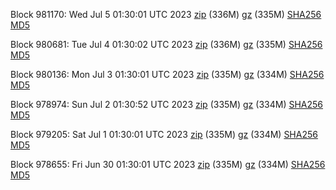 Block 981170: Wed Jul  5 01:30:01 UTC 2023 [zip](https://files.01coin.io/mainnet/2023-07-05/bootstrap.dat.zip) (336M) [gz](https://files.01coin.io/mainnet/2023-07-05/bootstrap.dat.tar.gz) (335M) [SHA256](https://files.01coin.io/mainnet/2023-07-05/sha256.txt) [MD5](https://files.01coin.io/mainnet/2023-07-05/md5.txt)

Block 980681: Tue Jul  4 01:30:02 UTC 2023 [zip](https://files.01coin.io/mainnet/2023-07-04/bootstrap.dat.zip) (336M) [gz](https://files.01coin.io/mainnet/2023-07-04/bootstrap.dat.tar.gz) (335M) [SHA256](https://files.01coin.io/mainnet/2023-07-04/sha256.txt) [MD5](https://files.01coin.io/mainnet/2023-07-04/md5.txt)

Block 980136: Mon Jul  3 01:30:01 UTC 2023 [zip](https://files.01coin.io/mainnet/2023-07-03/bootstrap.dat.zip) (335M) [gz](https://files.01coin.io/mainnet/2023-07-03/bootstrap.dat.tar.gz) (334M) [SHA256](https://files.01coin.io/mainnet/2023-07-03/sha256.txt) [MD5](https://files.01coin.io/mainnet/2023-07-03/md5.txt)

Block 978974: Sun Jul  2 01:30:52 UTC 2023 [zip](https://files.01coin.io/mainnet/2023-07-02/bootstrap.dat.zip) (335M) [gz](https://files.01coin.io/mainnet/2023-07-02/bootstrap.dat.tar.gz) (334M) [SHA256](https://files.01coin.io/mainnet/2023-07-02/sha256.txt) [MD5](https://files.01coin.io/mainnet/2023-07-02/md5.txt)

Block 979205: Sat Jul  1 01:30:01 UTC 2023 [zip](https://files.01coin.io/mainnet/2023-07-01/bootstrap.dat.zip) (335M) [gz](https://files.01coin.io/mainnet/2023-07-01/bootstrap.dat.tar.gz) (334M) [SHA256](https://files.01coin.io/mainnet/2023-07-01/sha256.txt) [MD5](https://files.01coin.io/mainnet/2023-07-01/md5.txt)

Block 978655: Fri Jun 30 01:30:01 UTC 2023 [zip](https://files.01coin.io/mainnet/2023-06-30/bootstrap.dat.zip) (335M) [gz](https://files.01coin.io/mainnet/2023-06-30/bootstrap.dat.tar.gz) (334M) [SHA256](https://files.01coin.io/mainnet/2023-06-30/sha256.txt) [MD5](https://files.01coin.io/mainnet/2023-06-30/md5.txt)
